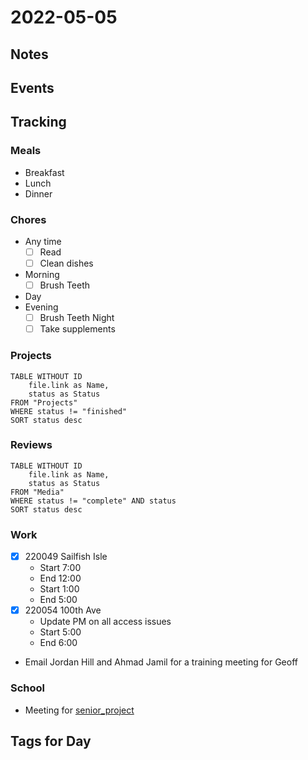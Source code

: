 # 2022-05-05
## Notes

## Events

## Tracking
### Meals
- Breakfast
- Lunch
- Dinner

### Chores
- Any time
	- [ ] Read
	- [ ] Clean dishes
- Morning
	- [ ] Brush Teeth
- Day
- Evening
	- [ ] Brush Teeth Night
	- [ ] Take supplements

### Projects
```dataview
TABLE WITHOUT ID
	file.link as Name,
	status as Status
FROM "Projects"
WHERE status != "finished"
SORT status desc
```

### Reviews
```dataview
TABLE WITHOUT ID
	file.link as Name,
	status as Status
FROM "Media"
WHERE status != "complete" AND status
SORT status desc
```

### Work
- [x] 220049 Sailfish Isle
	- Start 7:00
	- End 12:00
	- Start 1:00
	- End 5:00
- [x] 220054 100th Ave
	- Update PM on all access issues
	- Start 5:00
	- End 6:00
- Email Jordan Hill and Ahmad Jamil for a training meeting for Geoff
### School
- Meeting for [senior_project](../Projects/senior_project.md)

## Tags for Day